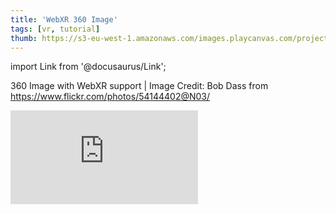 ```yaml
---
title: 'WebXR 360 Image'
tags: [vr, tutorial]
thumb: https://s3-eu-west-1.amazonaws.com/images.playcanvas.com/projects/12/434266/3B51C6-image-75.jpg
---
```


import Link from '@docusaurus/Link';

360 Image with WebXR support | Image Credit: Bob Dass from https://www.flickr.com/photos/54144402@N03/

<div className="iframe-container">
    <iframe loading="lazy" src="https://playcanv.as/p/v6qoi4Yt/" title="WebXR 360 Image" webkitallowfullscreen="true" mozallowfullscreen="true" allow="autoplay *;xr-spatial-tracking *" allowfullscreen="true" allowvr="" scrolling="no" frameborder="0" />
</div>

<Link to='https://playcanvas.com/project/434266/'>Open Project ↗</Link>
